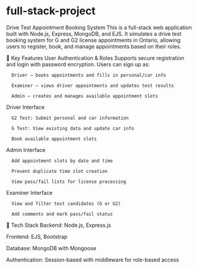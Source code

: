 # full-stack-project
Drive Test Appointment Booking System
This is a full-stack web application built with Node.js, Express, MongoDB, and EJS. It simulates a drive test booking system for G and G2 license appointments in Ontario, allowing users to register, book, and manage appointments based on their roles.

🌟 Key Features
  User Authentication & Roles
  Supports secure registration and login with password encryption. Users can sign up as:

      Driver – books appointments and fills in personal/car info

      Examiner – views driver appointments and updates test results

      Admin – creates and manages available appointment slots

  Driver Interface

      G2 Test: Submit personal and car information

      G Test: View existing data and update car info

      Book available appointment slots

  Admin Interface

      Add appointment slots by date and time

      Prevent duplicate time slot creation

      View pass/fail lists for license processing

  Examiner Interface

      View and filter test candidates (G or G2)

      Add comments and mark pass/fail status

🧱 Tech Stack
  Backend: Node.js, Express.js

  Frontend: EJS, Bootstrap

  Database: MongoDB with Mongoose

  Authentication: Session-based with middleware for role-based access


